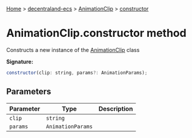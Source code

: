 [Home](./index) &gt; [decentraland-ecs](./decentraland-ecs.md) &gt; [AnimationClip](./decentraland-ecs.animationclip.md) &gt; [constructor](./decentraland-ecs.animationclip.constructor.md)

# AnimationClip.constructor method

Constructs a new instance of the [AnimationClip](./decentraland-ecs.animationclip.md) class

**Signature:**
```javascript
constructor(clip: string, params?: AnimationParams);
```

## Parameters

|  Parameter | Type | Description |
|  --- | --- | --- |
|  `clip` | `string` |  |
|  `params` | `AnimationParams` |  |

